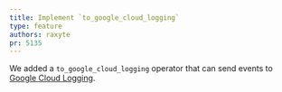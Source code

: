 ```yaml
---
title: Implement `to_google_cloud_logging`
type: feature
authors: raxyte
pr: 5135
---
```


We added a `to_google_cloud_logging` operator that can send events to [Google
Cloud Logging](https://cloud.google.com/logging).
